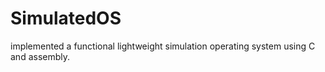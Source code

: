 # SimulatedOS
implemented a functional lightweight simulation operating system using C and assembly.
